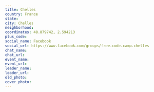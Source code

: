 ```yaml
---
title: Chelles
country: France
state: 
city: Chelles
neighborhood: 
coordinates: 48.879742, 2.594213
plus_code:
social_name: Facebook
social_url: https://www.facebook.com/groups/free.code.camp.chelles
chat_name:
chat_url:
event_name:
event_url:
leader_name:
leader_url:
old_photo: 
cover_photo:
---
```

